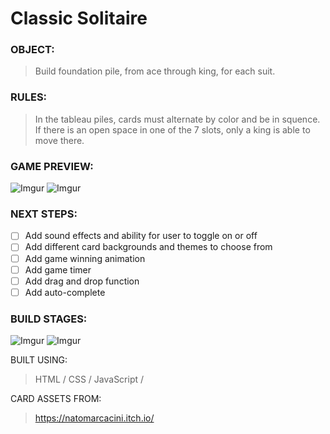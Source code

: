 # Classic Solitaire




### OBJECT:
>Build foundation pile, from ace through king, for each suit.
### RULES:
>In the tableau piles, cards must alternate by color and be in squence. If there is an open space in one of the 7 slots, only a king is able to move there.

### GAME PREVIEW:
![Imgur](https://i.imgur.com/z7K1dBQ.png)
![Imgur](https://i.imgur.com/hWzEs8W.png)


### NEXT STEPS:
- [ ] Add sound effects and ability for user to toggle on or off
- [ ] Add different card backgrounds and themes to choose from
- [ ] Add game winning animation
- [ ] Add game timer
- [ ] Add drag and drop function
- [ ] Add auto-complete

### BUILD STAGES:
![Imgur](https://i.imgur.com/PgvCWwr.jpg)
![Imgur](https://i.imgur.com/3IuxYu8.png)

BUILT USING:
>HTML / 
>CSS / 
>JavaScript /

CARD ASSETS FROM:
>https://natomarcacini.itch.io/
